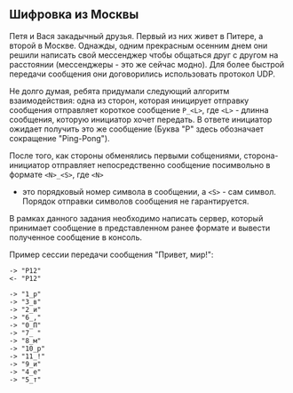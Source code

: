 ## Шифровка из Москвы

Петя и Вася закадычный друзья. Первый из них живет в Питере, а второй в Москве.
Однажды, одним прекрасным осенним днем они решили написать свой мессенджер чтобы
общаться друг с другом на расстоянии (мессенджеры - это же сейчас модно). Для
более быстрой передачи сообщения они договорились использовать протокол UDP.

Не долго думая, ребята придумали следующий алгоритм взаимодействия: одна из
сторон, которая иницирует отправку сообщения отправляет короткое сообщение
`P_<L>`, где `<L>` - длинна сообщения, которую инициатор хочет передать. В
ответе инициатор ожидает получить это же сообщение (Буква "P" здесь обозначает
сокращение "Ping-Pong").

После того, как стороны обменялись первыми собщениями, сторона-инициатор
отправляет непосредственно сообщение посимвольно в формате `<N>_<S>`, где `<N>`
- это порядковый номер символа в сообщении, а `<S>` - сам символ. Порядок
отправки символов сообщения не гарантируется.

В рамках данного задания необходимо написать сервер, который принимает сообщение
в представленном ранее формате и вывести полученное сообщение в консоль.

Пример сессии передачи сообщения "Привет, мир!":

```
-> "P12"
<- "P12"

-> "1_р"
-> "3_в"
-> "2_и"
-> "6_,"
-> "0_П"
-> "7_ "
-> "8_м"
-> "10_р"
-> "11_!"
-> "9_и"
-> "4_е"
-> "5_т"
```
